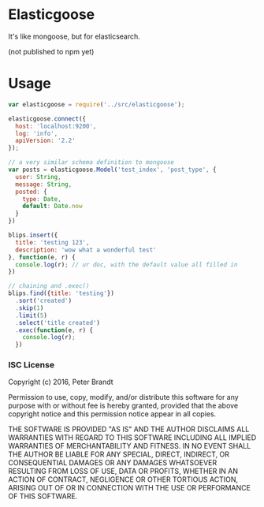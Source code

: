 # Elasticgoose

It's like mongoose, but for elasticsearch.

(not published to npm yet)

# Usage

```javascript
var elasticgoose = require('../src/elasticgoose');

elasticgoose.connect({
  host: 'localhost:9200',
  log: 'info',
  apiVersion: '2.2'
});

// a very similar schema definition to mongoose
var posts = elasticgoose.Model('test_index', 'post_type', {
  user: String,
  message: String,
  posted: {
    type: Date,
    default: Date.now
  }
})

blips.insert({
  title: 'testing 123',
  description: 'wow what a wonderful test'
}, function(e, r) {
  console.log(r); // ur doc, with the default value all filled in
})

// chaining and .exec()
blips.find({title: 'testing'})
  .sort('created')
  .skip(1)
  .limit(5)
  .select('title created')
  .exec(function(e, r) {
    console.log(r);
  })
```

### ISC License

Copyright (c) 2016, Peter Brandt

Permission to use, copy, modify, and/or distribute this software for any purpose with or without fee is hereby granted, provided that the above copyright notice and this permission notice appear in all copies.

THE SOFTWARE IS PROVIDED "AS IS" AND THE AUTHOR DISCLAIMS ALL WARRANTIES WITH REGARD TO THIS SOFTWARE INCLUDING ALL IMPLIED WARRANTIES OF MERCHANTABILITY AND FITNESS. IN NO EVENT SHALL THE AUTHOR BE LIABLE FOR ANY SPECIAL, DIRECT, INDIRECT, OR CONSEQUENTIAL DAMAGES OR ANY DAMAGES WHATSOEVER RESULTING FROM LOSS OF USE, DATA OR PROFITS, WHETHER IN AN ACTION OF CONTRACT, NEGLIGENCE OR OTHER TORTIOUS ACTION, ARISING OUT OF OR IN CONNECTION WITH THE USE OR PERFORMANCE OF THIS SOFTWARE.
